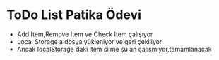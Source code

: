 # ToDo List Patika Ödevi
* Add Item,Remove Item ve Check Item çalışıyor
* Local Storage a dosya yükleniyor ve geri çekiliyor
* Ancak localStorage daki item silme şu an çalışmıyor,tamamlanacak